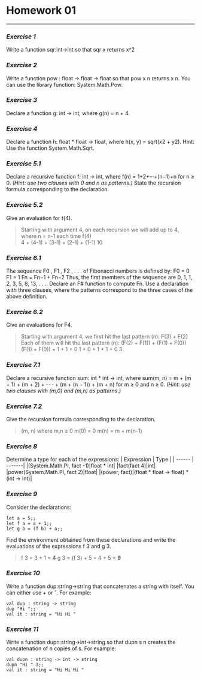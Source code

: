 # Homework 01
---
### _Exercise 1_
Write a function sqr:int->int so that sqr x returns x^2
### _Exercise 2_
Write a function pow : float -> float -> float so that pow x n returns x n.
You can use the library function: System.Math.Pow.
### _Exercise 3_
Declare a function g: int -> int, where g(n) = n + 4.
### _Exercise 4_
Declare a function h: float * float -> float, where h(x, y) = sqrt(x2 + y2). Hint: Use the function System.Math.Sqrt.
### _Exercise 5.1_
Declare a recursive function f: int -> int, where
f(n) = 1+2+···+(n−1)+n
for n ≥ 0.
_(Hint: use two clauses with 0 and n as patterns.)_
State the recursion formula corresponding to the declaration.
### _Exercise 5.2_
Give an evaluation for f(4).

>Starting with argument 4, on each recursion we will add up to 4, where n = n-1 each time
>f(4)             
>4 + (4-1) + (3-1) + (2-1) + (1-1)
>10

### _Exercise 6.1_
The sequence F0 , F1 , F2 , . . . of Fibonacci numbers is defined by:
F0 = 0
F1 = 1
Fn = Fn−1 + Fn−2
Thus, the first members of the sequence are 0, 1, 1, 2, 3, 5, 8, 13, . . ..
Declare an F# function to compute Fn. Use a declaration with three clauses, where the patterns correspond to the three cases of the above definition.
### _Exercise 6.2_
Give an evaluations for F4.

>Starting with argument 4, we first hit the last pattern (n):
>F(3) + F(2)
>Each of them will hit the last pattern (n):
>(F(2) + F(1)) + (F(1) + F(0))
>(F(1) + F(0)) + 1 + 1 + 0
>1 + 0 + 1 + 1 + 0
>3

### _Exercise 7.1_
Declare a recursive function sum: int * int -> int, where
sum(m, n) = m + (m + 1) + (m + 2) + · · · + (m + (n − 1)) + (m + n)
for m ≥ 0 and n ≥ 0.
_(Hint: use two clauses with (m,0) and (m,n) as patterns.)_
### _Exercise 7.2_
Give the recursion formula corresponding to the declaration.

> (m, n) where m,n ≥ 0
> m(0) = 0
> m(n) = m + m(n-1)

### _Exercise 8_
Determine a type for each of the expressions:
| Expression | Type |
| ------ | -------|
|(System.Math.PI, fact -1)|float * int|
|fact(fact 4)|int|
|power(System.Math.PI, fact 2)|float|
|(power, fact)|(float * float -> float) * (int -> int)|

### _Exercise 9_
Consider the declarations:
```
let a = 5;;
let f a = a + 1;;
let g b = (f b) + a;;
```

Find the environment obtained from these declarations and write the evaluations of the expressions f 3 and g 3.

>f 3 = 3 + 1 = **4**
>g 3 = (f 3) + 5 = 4 + 5 = **9**

### _Exercise 10_
Write a function dup:string->string that concatenates a string with itself.
You can either use + or ˆ. For example:

```
val dup : string -> string
dup "Hi ";;
val it : string = "Hi Hi "
```

### _Exercise 11_
Write a function dupn:string->int->string so that dupn s n creates the concatenation
of n copies of s. For example:

```
val dupn : string -> int -> string
dupn "Hi " 3;;
val it : string = "Hi Hi Hi "
```
